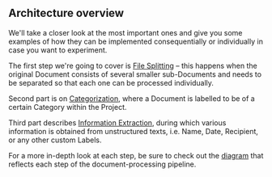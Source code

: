 ## Architecture overview

We'll take a closer look at the most important ones and give you some examples of how they can be implemented 
consequentially or individually in case you want to experiment. 

The first step we're going to cover is [File Splitting](https://dev.konfuzio.com/sdk/examples/examples.html#splitting-for-multi-file-documents-step-by-step-guide) 
– this happens when the original Document consists of several smaller sub-Documents and needs to be separated so that each one can be processed individually.

Second part is on [Categorization](https://dev.konfuzio.com/sdk/examples/examples.html#document-categorization), where a Document is labelled to be of a certain Category within the Project. 

Third part describes [Information Extraction](https://dev.konfuzio.com/sdk/examples/examples.html#train-a-konfuzio-sdk-model-to-extract-information-from-payslip-documents), during which various information is obtained from unstructured texts, 
i.e. Name, Date, Recipient, or any other custom Labels.

For a more in-depth look at each step, be sure to check out the 
[diagram](https://dev.konfuzio.com/sdk/contribution.html#architecture-sdk-to-server) that reflects each step of the 
document-processing pipeline.